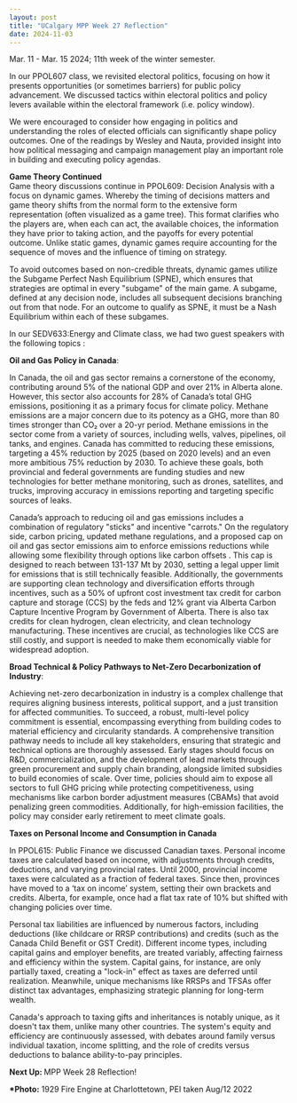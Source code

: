 ```yaml
---
layout: post
title: "UCalgary MPP Week 27 Reflection"
date: 2024-11-03
---
```


<!-- wp:paragraph -->
<p>Mar. 11 - Mar. 15 2024; 11th week of the winter semester.</p>
<!-- /wp:paragraph -->

<!-- wp:paragraph -->
<p>In our PPOL607 class, we revisited electoral politics, focusing on how it presents opportunities (or sometimes barriers) for public policy advancement. We discussed tactics within electoral politics and policy levers available within the electoral framework (i.e. policy window).</p>
<!-- /wp:paragraph -->

<!-- wp:paragraph -->
<p>We were encouraged to consider how engaging in politics and understanding the roles of elected officials can significantly shape policy outcomes. One of the readings by Wesley and Nauta, provided insight into how political messaging and campaign management play an important role in building and executing policy agendas. </p>
<!-- /wp:paragraph -->

<!-- wp:paragraph -->
<p><strong>Game Theory Continued<br></strong>Game theory discussions continue in PPOL609: Decision Analysis with a focus on dynamic games. Whereby the timing of decisions matters and game theory shifts from the normal form to the extensive form representation (often visualized as a game tree). This format clarifies who the players are, when each can act, the available choices, the information they have prior to taking action, and the payoffs for every potential outcome. Unlike static games, dynamic games require accounting for the sequence of moves and the influence of timing on strategy.</p>
<!-- /wp:paragraph -->

<!-- wp:paragraph -->
<p>To avoid outcomes based on non-credible threats, dynamic games utilize the Subgame Perfect Nash Equilibrium (SPNE), which ensures that strategies are optimal in every "subgame" of the main game. A subgame, defined at any decision node, includes all subsequent decisions branching out from that node. For an outcome to qualify as SPNE, it must be a Nash Equilibrium within each of these subgames.</p>
<!-- /wp:paragraph -->

<!-- wp:paragraph -->
<p>In our SEDV633:Energy and Climate class, we had two guest speakers with the following topics :</p>
<!-- /wp:paragraph -->

<!-- wp:paragraph -->
<p><strong>Oil and Gas Policy in Canada</strong>:</p>
<!-- /wp:paragraph -->

<!-- wp:paragraph -->
<p>In Canada, the oil and gas sector remains a cornerstone of the economy, contributing around 5% of the national GDP and over 21% in Alberta alone. However, this sector also accounts for 28% of Canada’s total GHG emissions, positioning it as a primary focus for climate policy. Methane emissions are a major concern due to its potency as a GHG, more than 80 times stronger than CO₂ over a 20-yr period. Methane emissions in the sector come from a variety of sources, including wells, valves, pipelines, oil tanks, and engines. Canada has committed to reducing these emissions, targeting a 45% reduction by 2025 (based on 2020 levels) and an even more ambitious 75% reduction by 2030. To achieve these goals, both provincial and federal governments are funding studies and new technologies for better methane monitoring, such as drones, satellites, and trucks, improving accuracy in emissions reporting and targeting specific sources of leaks.</p>
<!-- /wp:paragraph -->

<!-- wp:paragraph -->
<p>Canada’s approach to reducing oil and gas emissions includes a combination of regulatory "sticks" and incentive "carrots." On the regulatory side, carbon pricing, updated methane regulations, and a proposed cap on oil and gas sector emissions aim to enforce emissions reductions while allowing some flexibility through options like carbon offsets . This cap is designed to reach between 131-137 Mt by 2030, setting a legal upper limit for emissions that is still technically feasible. Additionally, the governments are supporting clean technology and diversification efforts through incentives, such as a 50% of upfront cost investment tax credit for carbon capture and storage (CCS) by the feds and 12% grant via Alberta Carbon Capture Incentive Program by Government of Alberta. There is also tax credits for clean hydrogen, clean electricity, and clean technology manufacturing. These incentives are crucial, as technologies like CCS are still costly, and support is needed to make them economically viable for widespread adoption.</p>
<!-- /wp:paragraph -->

<!-- wp:paragraph -->
<p><strong>Broad Technical &amp; Policy Pathways to Net-Zero Decarbonization of Industry</strong>:</p>
<!-- /wp:paragraph -->

<!-- wp:paragraph -->
<p>Achieving net-zero decarbonization in industry is a complex challenge that requires aligning business interests, political support, and a just transition for affected communities. To succeed, a robust, multi-level policy commitment is essential, encompassing everything from building codes to material efficiency and circularity standards. A comprehensive transition pathway needs to include all key stakeholders, ensuring that strategic and technical options are thoroughly assessed. Early stages should focus on R&amp;D, commercialization, and the development of lead markets through green procurement and supply chain branding, alongside limited subsidies to build economies of scale. Over time, policies should aim to expose all sectors to full GHG pricing while protecting competitiveness, using mechanisms like carbon border adjustment measures (CBAMs) that avoid penalizing green commodities. Additionally, for high-emission facilities, the policy may consider early retirement to meet climate goals.</p>
<!-- /wp:paragraph -->

<!-- wp:paragraph -->
<p><strong>Taxes on Personal Income and Consumption in Canada</strong></p>
<!-- /wp:paragraph -->

<!-- wp:paragraph -->
<p>In PPOL615: Public Finance&nbsp;we discussed Canadian taxes. Personal income taxes are calculated based on income, with adjustments through credits, deductions, and varying provincial rates. Until 2000, provincial income taxes were calculated as a fraction of federal taxes. Since then, provinces have moved to a ‘tax on income’ system, setting their own brackets and credits. Alberta, for example, once had a flat tax rate of 10% but shifted with changing policies over time.</p>
<!-- /wp:paragraph -->

<!-- wp:paragraph -->
<p>Personal tax liabilities are influenced by numerous factors, including deductions (like childcare or RRSP contributions) and credits (such as the Canada Child Benefit or GST Credit). Different income types, including capital gains and employer benefits, are treated variably, affecting fairness and efficiency within the system. Capital gains, for instance, are only partially taxed, creating a "lock-in" effect as taxes are deferred until realization. Meanwhile, unique mechanisms like RRSPs and TFSAs offer distinct tax advantages, emphasizing strategic planning for long-term wealth.</p>
<!-- /wp:paragraph -->

<!-- wp:paragraph -->
<p>Canada's approach to taxing gifts and inheritances is notably unique, as it doesn't tax them, unlike many other countries. The system's equity and efficiency are continuously assessed, with debates around family versus individual taxation, income splitting, and the role of credits versus deductions to balance ability-to-pay principles.</p>
<!-- /wp:paragraph -->

<!-- wp:paragraph -->
<p><strong>Next Up:&nbsp;</strong>MPP Week 28 Reflection!</p>
<!-- /wp:paragraph -->

<!-- wp:paragraph -->
<p><strong>*Photo:</strong> 1929 Fire Engine at Charlottetown, PEI taken Aug/12 2022</p>
<!-- /wp:paragraph -->

<!-- wp:paragraph -->
<p></p>
<!-- /wp:paragraph -->
